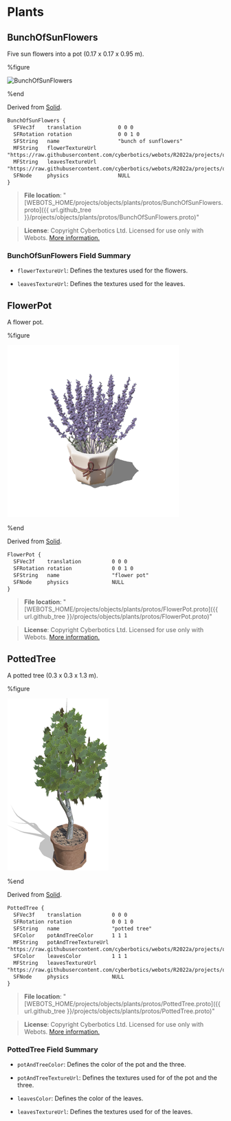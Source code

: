 # Plants

## BunchOfSunFlowers

Five sun flowers into a pot (0.17 x 0.17 x 0.95 m).

%figure

![BunchOfSunFlowers](images/objects/plants/BunchOfSunFlowers/model.thumbnail.png)

%end

Derived from [Solid](../reference/solid.md).

```
BunchOfSunFlowers {
  SFVec3f    translation            0 0 0
  SFRotation rotation               0 0 1 0
  SFString   name                   "bunch of sunflowers"
  MFString   flowerTextureUrl       "https://raw.githubusercontent.com/cyberbotics/webots/R2022a/projects/objects/plants/protos/textures/bunch_of_sun_flowers_flower.png"
  MFString   leavesTextureUrl       "https://raw.githubusercontent.com/cyberbotics/webots/R2022a/projects/objects/plants/protos/textures/bunch_of_sun_flowers_leaves.png"
  SFNode     physics                NULL
}
```

> **File location**: "[WEBOTS\_HOME/projects/objects/plants/protos/BunchOfSunFlowers.proto]({{ url.github_tree }}/projects/objects/plants/protos/BunchOfSunFlowers.proto)"

> **License**: Copyright Cyberbotics Ltd. Licensed for use only with Webots.
[More information.](https://cyberbotics.com/webots_assets_license)

### BunchOfSunFlowers Field Summary

- `flowerTextureUrl`: Defines the textures used for the flowers.

- `leavesTextureUrl`: Defines the textures used for the leaves.

## FlowerPot

A flower pot.

%figure

![FlowerPot](images/objects/plants/FlowerPot/model.thumbnail.png)

%end

Derived from [Solid](../reference/solid.md).

```
FlowerPot {
  SFVec3f    translation          0 0 0
  SFRotation rotation             0 0 1 0
  SFString   name                 "flower pot"
  SFNode     physics              NULL
}
```

> **File location**: "[WEBOTS\_HOME/projects/objects/plants/protos/FlowerPot.proto]({{ url.github_tree }}/projects/objects/plants/protos/FlowerPot.proto)"

> **License**: Copyright Cyberbotics Ltd. Licensed for use only with Webots.
[More information.](https://cyberbotics.com/webots_assets_license)

## PottedTree

A potted tree (0.3 x 0.3 x 1.3 m).

%figure

![PottedTree](images/objects/plants/PottedTree/model.thumbnail.png)

%end

Derived from [Solid](../reference/solid.md).

```
PottedTree {
  SFVec3f    translation          0 0 0
  SFRotation rotation             0 0 1 0
  SFString   name                 "potted tree"
  SFColor    potAndTreeColor      1 1 1
  MFString   potAndTreeTextureUrl "https://raw.githubusercontent.com/cyberbotics/webots/R2022a/projects/objects/plants/protos/textures/potted_tree_pot_and_tree.jpg"
  SFColor    leavesColor          1 1 1
  MFString   leavesTextureUrl     "https://raw.githubusercontent.com/cyberbotics/webots/R2022a/projects/objects/plants/protos/textures/potted_tree_leaves.png"
  SFNode     physics              NULL
}
```

> **File location**: "[WEBOTS\_HOME/projects/objects/plants/protos/PottedTree.proto]({{ url.github_tree }}/projects/objects/plants/protos/PottedTree.proto)"

> **License**: Copyright Cyberbotics Ltd. Licensed for use only with Webots.
[More information.](https://cyberbotics.com/webots_assets_license)

### PottedTree Field Summary

- `potAndTreeColor`: Defines the color of the pot and the three.

- `potAndTreeTextureUrl`: Defines the textures used for of the pot and the three.

- `leavesColor`: Defines the color of the leaves.

- `leavesTextureUrl`: Defines the textures used for of the leaves.

